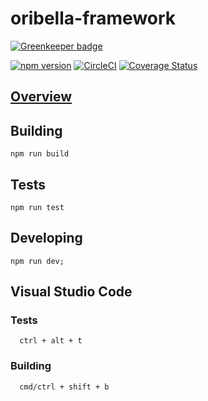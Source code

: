 # oribella-framework

[![Greenkeeper badge](https://badges.greenkeeper.io/oribella/framework.svg)](https://greenkeeper.io/)

[![npm version](https://badge.fury.io/js/oribella-framework.svg)](https://badge.fury.io/js/oribella-framework)
[![CircleCI](https://circleci.com/gh/oribella/framework.svg?style=shield)](https://circleci.com/gh/oribella/framework)
[![Coverage Status](https://coveralls.io/repos/github/oribella/framework/badge.svg)](https://coveralls.io/github/oribella/framework)

## [Overview](./docs/README.md)

## Building

```shell
npm run build
```

## Tests

```shell
npm run test
```

## Developing

```shell
npm run dev;
```

## Visual Studio Code

### Tests
```shell
  ctrl + alt + t
```

### Building
```shell
  cmd/ctrl + shift + b
```
